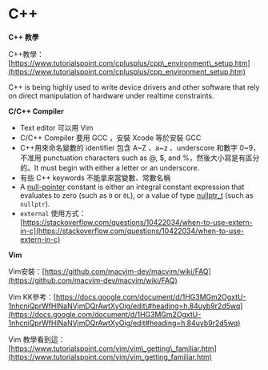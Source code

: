 # C++





**C++ 教學**

C++教學：[https://www.tutorialspoint.com/cplusplus/cpp\_environment\_setup.htm](https://www.tutorialspoint.com/cplusplus/cpp_environment_setup.htm)

C++ is being highly used to write device drivers and other software that rely on direct manipulation of hardware under realtime constraints.

**C/C++ Compiler**

* Text editor 可以用 Vim
* C/C++ Compiler 要用 GCC ，安裝 Xcode 等於安裝 GCC
* C++用來命名變數的 identifier 包含 A~Z 、a~z 、underscore 和數字 0~9，不准用 punctuation characters such as @, $, and %，然後大小寫是有區分的。It must begin with either a letter or an underscore.
* 有些 C++ keywords 不能拿來當變數、常數名稱
* A [null-pointer](http://www.cplusplus.com/reference/cstring/NULL/) constant is either an integral constant expression that evaluates to zero \(such as `0` or `0L`\), or a value of type [nullptr\_t](http://www.cplusplus.com/nullptr_t) \(such as `nullptr`\).
* `external` 使用方式：[https://stackoverflow.com/questions/10422034/when-to-use-extern-in-c](https://stackoverflow.com/questions/10422034/when-to-use-extern-in-c)

**Vim**

Vim安裝：[https://github.com/macvim-dev/macvim/wiki/FAQ](https://github.com/macvim-dev/macvim/wiki/FAQ)

Vim KK參考：[https://docs.google.com/document/d/1HG3MGm2OgxtU-1nhcniQprWfHlNaNVjmDQrAwtXyOig/edit\#heading=h.84uyb9r2d5wq](https://docs.google.com/document/d/1HG3MGm2OgxtU-1nhcniQprWfHlNaNVjmDQrAwtXyOig/edit#heading=h.84uyb9r2d5wq)

Vim 教學看到這：[https://www.tutorialspoint.com/vim/vim\_getting\_familiar.htm](https://www.tutorialspoint.com/vim/vim_getting_familiar.htm)

